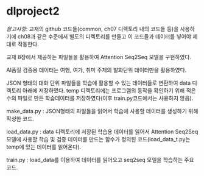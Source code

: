 # dlproject2

*참고사항*: 교재의 github 코드들(common, ch07 디렉토리 내의 코드들 등)을 사용하기에 ch08과 같은 수준에서 별도의 디렉토리를 만들고 이 코드들과 데이터를 넣어야 제대로 작동한다. 

교재 8장에서 제공하는 파일들을 활용하여 Attention Seq2Seq 모델을 구현하였다.

AI품질 검증용 데이터는 여행, 여가, 취미 주제의 발화단위 데이터만을 활용하였다.

JSON 형태의 대화 단위 파일들을 학습에 활용할 수 있는 데이터들로 변환하여 data 디렉토리 아래에 저장하였다. temp 디렉토리에는 프로그램의 동작을 확인하기 위해 적은 수의 파일로 만든 학습데이터를 저장하였다(이후 train.py코드에서는 사용하지 않음). 

make_data.py : JSON형태의 파일들을 읽어서 학습에 사용할 데이터를 생성하기 위해 작성한 코드.

load_data.py : data 디렉토리에 저장된 학습용 데이터를 읽어서 Attention Seq2Seq 모델에 사용할 학습 및 검증 데이터를 만드는 함수가 정의된 코드(load_data_t.py는 temp에 있는 데이터를 읽어온다).

train.py : load_data를 이용하여 데이터를 읽어오고 seq2seq 모델을 학습하는 주요 코드.
